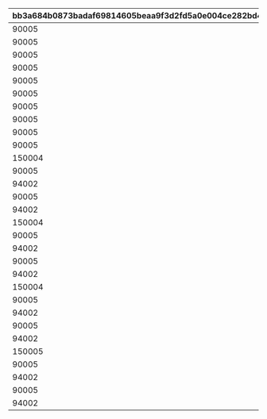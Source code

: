 |bb3a684b0873badaf69814605beaa9f3d2fd5a0e004ce282bd448f6513c3056a|1daf97f948bb4f115abb83d766995f2ef9d7df7fd48959a585b4801a0390e8ad|14b90a34e373c94e0a1e25dc19a2d84a48b06063c3b4a96cd25a2dc657fa4a8e|e06e416487677828d98414eeb66f1be81066d6858704a2865a019511b95733a4|1c9e9783d59d7f8bc5bef08c2efeb21a524def3dbf55f586c9cdf01a1a242917|bb6da8df05d22b12a7ba8f646b5dc916a4a05c25e38da0eb4497c05d4421ecae|03b290fee5934d8a04cac57d2032beb98c6592c9eb6949f190a2e86e4ea1aab1|2737f7ce10e1b0425b90752ced08ea5e4a248cc6a54d230ab63dba74333c0592|f0306363f59db87c5f2d6cef922402f295447cba113058724d1aa163bca8b43f|d1fd1dd80e6835dba1b6bd32d37a6fab8d81e5ff32e31ac612a5e11b5e0044a9|c4328e64776ddcb120af07fb64eddd27e0364a8bfbc1cd75348b87cb69f9c563|220dd1fd05308e016058e15e583a418acb0889727ab6de978d36372325e47320|04c4a3ef58b51d5fffe94be75969e1a167d72d8b1c2aa88a44a6084b0fc4c11b|233e541ef61bbe720d8cf300f2e288b04276febb142003e3d321c8eb612397d6|9fa230fea55540ef3abac5958304008dadaf0d827f1f1c5aa9a80b89a9c20a3b|85f82f4cf9c302c873f6593b4fd5c494752442500585058102a3b6c667f36fd5|b4ee8de78369ef1371afdb9a660f7f8a5ff3a5451eb6e712762fe8de7b172667|c2a5aa8b6fa97c50a614f4477f76b0f1b85391a057fac1fc64c5f14b833f68b0|
| --- | --- | --- | --- | --- | --- | --- | --- | --- | --- | --- | --- | --- | --- | --- | --- | --- | --- |
|90005|20004|30|3|3|8|1001|12|1|300000|8|2|94002|91002|150003|2|4|100|
|90005|140001|30|3|3|8|1001|12|2|400000|60|2|94002|91002|150004|4|4|150|
|90005|20004|30|3|3|8|1001|12|3|500000|10|2|94002|91002|150005|2|4|150|
|90005|140001|30|3|3|8|1001|12|4|750000|90|2|94002|91002|150006|4|4|200|
|90005|21951|30|3|3|8|1001|12|5|1000000|1|2|94002|91002|150007|2|4|200|
|90005|20004|30|3|3|8|1002|12|1|300000|8|2|94002|91002|150003|2|4|100|
|90005|140001|30|3|3|8|1002|12|2|400000|60|2|94002|91002|150004|4|4|150|
|90005|20004|30|3|3|8|1002|12|3|500000|10|2|94002|91002|150005|2|4|150|
|90005|140001|30|3|3|8|1002|12|4|750000|90|2|94002|91002|150006|4|4|200|
|90005|21951|30|3|3|8|1002|12|5|1000000|1|2|94002|91002|150007|2|4|200|
|150004|20004|100|3|100|8|1003|12|1|300000|8|4|94002|91002|150003|2|4|50|
|90005|140001|50|3|5|8|1003|12|2|400000|60|2|94002|91002|150005|4|4|100|
|94002|20004|50|3|500000|8|1003|0|3|0|10|12|0|91002|150006|2|4|100|
|90005|140001|50|3|10|8|1003|12|4|750000|90|2|94002|91002|150007|4|4|150|
|94002|21951|50|3|1000000|8|1003|0|5|0|1|12|0|91002|150008|2|4|150|
|150004|20004|100|3|100|8|1004|12|1|300000|8|4|94002|91002|150003|2|4|50|
|90005|140001|50|3|5|8|1004|12|2|400000|60|2|94002|91002|150005|4|4|100|
|94002|20004|50|3|500000|8|1004|0|3|0|10|12|0|91002|150006|2|4|100|
|90005|140001|50|3|10|8|1004|12|4|750000|90|2|94002|91002|150007|4|4|150|
|94002|21951|50|3|1000000|8|1004|0|5|0|1|12|0|91002|150008|2|4|150|
|150004|20004|100|3|100|8|1005|12|1|300000|8|4|94002|91002|150003|2|4|50|
|90005|140001|50|3|5|8|1005|12|2|400000|60|2|94002|91002|150005|4|4|100|
|94002|20004|50|3|500000|8|1005|0|3|0|10|12|0|91002|150006|2|4|100|
|90005|140001|50|3|10|8|1005|12|4|750000|90|2|94002|91002|150007|4|4|150|
|94002|21951|50|3|1000000|8|1005|0|5|0|1|12|0|91002|150008|2|4|150|
|150005|20004|100|3|100|8|1006|12|1|300000|8|4|94002|91002|150004|2|4|50|
|90005|140001|50|3|5|8|1006|12|2|400000|60|2|94002|91002|150006|4|4|100|
|94002|20004|50|3|500000|8|1006|0|3|0|10|12|0|91002|150007|2|4|100|
|90005|140001|50|3|10|8|1006|12|4|750000|90|2|94002|91002|150008|4|4|150|
|94002|21951|50|3|1000000|8|1006|0|5|0|1|12|0|91002|150009|2|4|150|